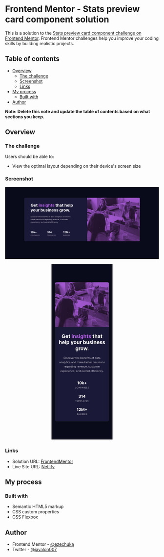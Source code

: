 # Frontend Mentor - Stats preview card component solution

This is a solution to the [Stats preview card component challenge on Frontend Mentor](https://www.frontendmentor.io/challenges/stats-preview-card-component-8JqbgoU62). Frontend Mentor challenges help you improve your coding skills by building realistic projects. 

## Table of contents

- [Overview](#overview)
  - [The challenge](#the-challenge)
  - [Screenshot](#screenshot)
  - [Links](#links)
- [My process](#my-process)
  - [Built with](#built-with)
- [Author](#author)

**Note: Delete this note and update the table of contents based on what sections you keep.**

## Overview

### The challenge

Users should be able to:

- View the optimal layout depending on their device's screen size

### Screenshot

![Desktop preview](https://github.com/ezechuka/stats-preview-card-component/blob/main/screenshots/desktop-preview.png)
<p align="center">
<img src="https://github.com/ezechuka/stats-preview-card-component/blob/main/screenshots/mobile-preview.png" width="200px" height="auto"/>
</p>

### Links

- Solution URL: [FrontendMentor](https://www.frontendmentor.io/solutions/responsive-stats-component-preview-with-flexbox-k1e_ac_FKK)
- Live Site URL: [Netlify](https://stats-component-preview.netlify.app/)

## My process

### Built with

- Semantic HTML5 markup
- CSS custom properties
- CSS Flexbox

## Author
- Frontend Mentor - [@ezechuka](https://www.frontendmentor.io/profile/ezechuka)
- Twitter - [@javalon007](https://www.twitter.com/javalon007)
